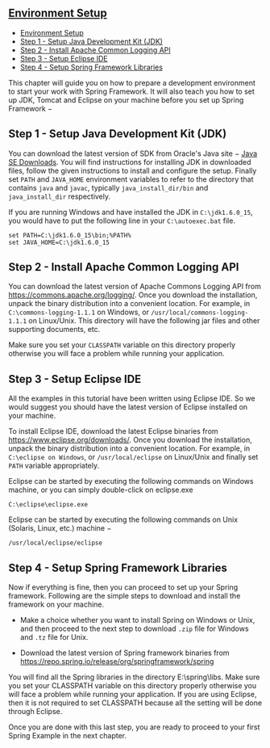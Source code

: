 ## [Environment Setup](https://www.tutorialspoint.com/spring/spring_environment_setup.htm)

- [Environment Setup](#environment-setup)
- [Step 1 - Setup Java Development Kit (JDK)](#step-1---setup-java-development-kit-jdk)
- [Step 2 - Install Apache Common Logging API](#step-2---install-apache-common-logging-api)
- [Step 3 - Setup Eclipse IDE](#step-3---setup-eclipse-ide)
- [Step 4 - Setup Spring Framework Libraries](#step-4---setup-spring-framework-libraries)

This chapter will guide you on how to prepare a development environment to start your work with Spring Framework. It will also teach you how to set up JDK, Tomcat and Eclipse on your machine before you set up Spring Framework −

## Step 1 - Setup Java Development Kit (JDK)

You can download the latest version of SDK from Oracle's Java site − [Java SE Downloads](https://www.oracle.com/technetwork/java/javase/downloads/index.html). You will find instructions for installing JDK in downloaded files, follow the given instructions to install and configure the setup. Finally set `PATH` and `JAVA_HOME` environment variables to refer to the directory that contains `java` and `javac`, typically `java_install_dir/bin` and `java_install_dir` respectively.

If you are running Windows and have installed the JDK in `C:\jdk1.6.0_15`, you would have to put the following line in your `C:\autoexec.bat` file.

    set PATH=C:\jdk1.6.0_15\bin;%PATH% 
    set JAVA_HOME=C:\jdk1.6.0_15 

## Step 2 - Install Apache Common Logging API

You can download the latest version of Apache Commons Logging API from <https://commons.apache.org/logging/>. Once you download the installation, unpack the binary distribution into a convenient location. For example, in `C:\commons-logging-1.1.1` on Windows, or `/usr/local/commons-logging-1.1.1` on Linux/Unix. This directory will have the following jar files and other supporting documents, etc.

Make sure you set your `CLASSPATH` variable on this directory properly otherwise you will face a problem while running your application.

## Step 3 - Setup Eclipse IDE

All the examples in this tutorial have been written using Eclipse IDE. So we would suggest you should have the latest version of Eclipse installed on your machine.

To install Eclipse IDE, download the latest Eclipse binaries from <https://www.eclipse.org/downloads/>. Once you download the installation, unpack the binary distribution into a convenient location. For example, in `C:\eclipse on Windows`, or `/usr/local/eclipse` on Linux/Unix and finally set `PATH` variable appropriately.

Eclipse can be started by executing the following commands on Windows machine, or you can simply double-click on eclipse.exe

    C:\eclipse\eclipse.exe 

Eclipse can be started by executing the following commands on Unix (Solaris, Linux, etc.) machine −

    /usr/local/eclipse/eclipse

## Step 4 - Setup Spring Framework Libraries

Now if everything is fine, then you can proceed to set up your Spring framework. Following are the simple steps to download and install the framework on your machine.

- Make a choice whether you want to install Spring on Windows or Unix, and then proceed to the next step to download `.zip` file for Windows and `.tz` file for Unix.

- Download the latest version of Spring framework binaries from <https://repo.spring.io/release/org/springframework/spring>

You will find all the Spring libraries in the directory E:\spring\libs. Make sure you set your CLASSPATH variable on this directory properly otherwise you will face a problem while running your application. If you are using Eclipse, then it is not required to set CLASSPATH because all the setting will be done through Eclipse.

Once you are done with this last step, you are ready to proceed to your first Spring Example in the next chapter.
